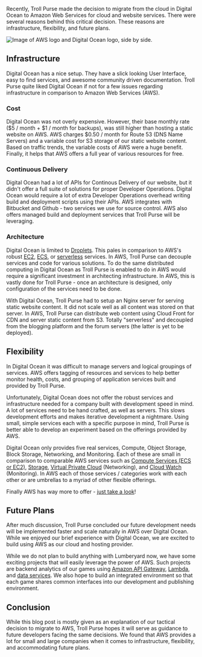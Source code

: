 Recently, Troll Purse made the decision to migrate from the cloud in Digital Ocean to Amazon Web Services for cloud and website services. There were several reasons behind this critical decision. These reasons are infrastructure, flexibility, and future plans.

![Image of AWS logo and Digital Ocean logo, side by side.](https://raw.githubusercontent.com/trollpurse/trollpurse-blog/master/images/aws-v-do.png "AWS over Digital Ocean")

## Infrastructure

Digital Ocean has a nice setup. They have a slick looking User Interface, easy to find services, and awesome community driven documentation. Troll Purse quite liked Digital Ocean if not for a few issues regarding infrastructure in comparison to Amazon Web Services (AWS).

### Cost

Digital Ocean was not overly expensive. However, their base monthly rate ($5 / month + $1 / month for backups), was still higher than hosting a static website on AWS. AWS charges $0.50 / month for Route 53 (DNS Name Servers) and a variable cost for S3 storage of our static website content. Based on traffic trends, the variable costs of AWS were a huge benefit. Finally, it helps that AWS offers a full year of various resources for free.

### Continuous Delivery

Digital Ocean had a lot of APIs for Continous Delivery of our website, but it didn't offer a full suite of solutions for proper Developer Operations. Digital Ocean would require a lot of extra Developer Operations overhead writing build and deployment scripts using their APIs. AWS integrates with Bitbucket and Github - two services we use for source control. AWS also offers managed build and deployment services that Troll Purse will be leveraging.

### Architecture

Digital Ocean is limited to [Droplets](https://www.digitalocean.com/products/compute/). This pales in comparison to AWS's robust [EC2](https://aws.amazon.com/ec2/), [ECS](https://aws.amazon.com/ecs/), or [serverless](https://aws.amazon.com/serverless/) services. In AWS, Troll Purse can decouple services and code for various solutions. To do the same distributed computing in Digital Ocean as Troll Purse is enabled to do in AWS would require a significant investment in architecting infrastructure. In AWS, this is vastly done for Troll Purse - once an architecture is designed, only configuration of the services need to be done.

With Digital Ocean, Troll Purse had to setup an Nginx server for serving static website content. It did not scale well as all content was stored on that server. In AWS, Troll Purse can distribute web content using Cloud Front for CDN and server static content from S3. Totally "serverless" and decoupled from the blogging platform and the forum servers (the latter is yet to be deployed).

## Flexibility

In Digital Ocean it was difficult to manage servers and logical groupings of services. AWS offers tagging of resources and services to help better monitor health, costs, and grouping of application services built and provided by Troll Purse.

Unfortunately, Digital Ocean does not offer the robust services and infrastructure needed for a company built with development speed in mind. A lot of services need to be hand crafted, as well as servers. This slows development efforts and makes iterative development a nightmare. Using small, simple services each with a specific purpose in mind, Troll Purse is better able to develop an experiment based on the offerings provided by AWS.

Digital Ocean only provides five real services, Compute, Object Storage, Block Storage, Networking, and Monitoring. Each of these are small in comparison to comparable AWS services such as [Compute Services (ECS or EC2)](https://aws.amazon.com/products/compute/), [Storage](https://aws.amazon.com/products/storage/), [Virtual Private Cloud](https://aws.amazon.com/products/networking/) (Networking), and [Cloud Watch](https://aws.amazon.com/cloudwatch/) (Monitoring). In AWS each of those services / categories work with each other or are umbrellas to a myriad of other flexible offerings.

Finally AWS has way more to offer - [just take a look](https://aws.amazon.com/)!

## Future Plans

After much discussion, Troll Purse concluded our future development needs will be implemented faster and scale naturally in AWS over Digital Ocean. While we enjoyed our brief experience with Digital Ocean, we are excited to build using AWS as our cloud and hosting provider.

While we do not plan to build anything with Lumberyard now, we have some exciting projects that will easily leverage the power of AWS. Such projects are backend analytics of our games using [Amazon API Gateway](https://aws.amazon.com/api-gateway/), [Lambda](https://aws.amazon.com/api-gateway/), and [data services](https://aws.amazon.com/products/databases/). We also hope to build an integrated environment so that each game shares common interfaces into our development and publishing environment. 

## Conclusion

While this blog post is mostly given as an explanation of our tactical decision to migrate to AWS, Troll Purse hopes it will serve as guidance to future developers facing the same decisions. We found that AWS provides a lot for small and large companies when it comes to infrastructure, flexibility, and accommodating future plans.
